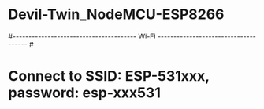 # Devil-Twin_NodeMCU-ESP8266

#--------------------------------------- Wi-Fi ------------------------------------- #
# Connect to SSID: ESP-531xxx, password: esp-xxx531
